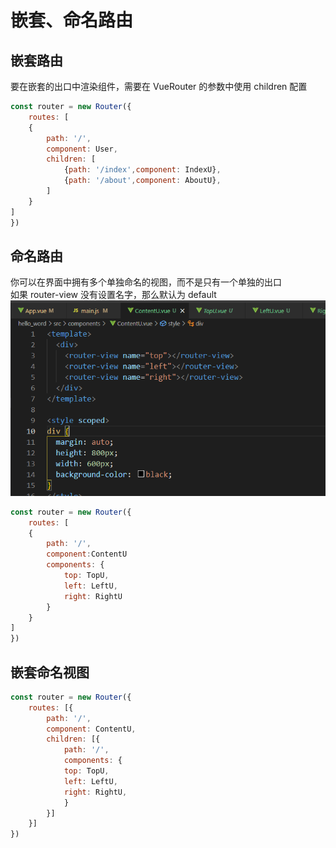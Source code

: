 # 嵌套、命名路由

## 嵌套路由
要在嵌套的出口中渲染组件，需要在 VueRouter 的参数中使用 children 配置
```js
const router = new Router({
    routes: [
    {
        path: '/',
        component: User,
        children: [
            {path: '/index',component: IndexU},
            {path: '/about',component: AboutU},
        ]
    }
]
})
```

## 命名路由
你可以在界面中拥有多个单独命名的视图，而不是只有一个单独的出口  
如果 router-view 没有设置名字，那么默认为 default  
![](./imgs/2022-04-28-命名路由.png)
```js
const router = new Router({
    routes: [
    {
        path: '/',
        component:ContentU
        components: {
            top: TopU,
            left: LeftU,
            right: RightU
        }
    }
]
})
```

## 嵌套命名视图
```js
const router = new Router({
    routes: [{
        path: '/',
        component: ContentU,
        children: [{
            path: '/',
            components: {
            top: TopU,
            left: LeftU,
            right: RightU,
            }
        }]
    }]
})
```
